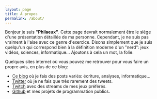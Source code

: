 ```yaml
---
layout: page
title: À propos
permalink: /about/
---
```

Bonjour je suis **"Philaeux"**. Cette page devrait normalement être le siège d'une présentation détaillée de ma personne. Cependant, je ne suis pas vraiment à l'aise avec ce genre d'exercice. Disons simplement que je suis quelqu'un qui correspond bien à la définition moderne d'un "nerd": jeux vidéos, sciences, informatique... Ajoutons à cela un mot, la folie.

Quelques sites internet où vous pouvez me retrouver pour vous faire un propre avis, en plus de ce blog:
* [Ce blog](philaeux.github.io) où je fais des posts variés: écriture, analyses, informatique...
* [Twitter](https://twitter.com/Philaeux) où je ne fais que très rarement des tweets.
* [Twitch](https://www.twitch.tv/philaeux) avec des streams de mes jeux préférés.
* [Github](https://github.com/Philaeux) et mes projets de programmation publics.
